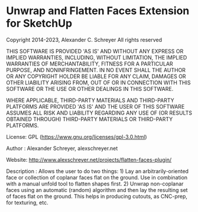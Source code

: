 Unwrap and Flatten Faces Extension for SketchUp
====================

Copyright 2014-2023, Alexander C. Schreyer
All rights reserved

THIS SOFTWARE IS PROVIDED 'AS IS' AND WITHOUT ANY EXPRESS OR IMPLIED WARRANTIES, INCLUDING, WITHOUT LIMITATION, THE IMPLIED WARRANTIES OF MERCHANTABILITY, FITNESS FOR A PARTICULAR PURPOSE, AND NONINFRINGEMENT. IN NO EVENT SHALL THE AUTHOR OR ANY COPYRIGHT HOLDER BE LIABLE FOR ANY CLAIM, DAMAGES OR OTHER LIABILITY ARISING FROM, OUT OF OR IN CONNECTION WITH THIS SOFTWARE OR THE USE OR OTHER DEALINGS IN THIS SOFTWARE.

WHERE APPLICABLE, THIRD-PARTY MATERIALS AND THIRD-PARTY PLATFORMS ARE PROVIDED 'AS IS' AND THE USER OF THIS SOFTWARE ASSUMES ALL RISK AND LIABILITY REGARDING ANY USE OF (OR RESULTS OBTAINED THROUGH) THIRD-PARTY MATERIALS OR THIRD-PARTY PLATFORMS.

License:        GPL (https://www.gnu.org/licenses/gpl-3.0.html)

Author :        Alexander Schreyer, alexschreyer.net

Website:        http://www.alexschreyer.net/projects/flatten-faces-plugin/

Description :   Allows the user to do two things:
                1)  Lay an arbitrarily-oriented face or collection of coplanar faces flat
                    on the ground. Use in combination with a manual unfold tool to flatten shapes first.
                2)  Unwrap non-coplanar faces using an automatic (random) algorithm and then
                    lay the resulting set of faces flat on the ground.
                This helps in producing cutouts, as CNC-prep, for texturing, etc.
